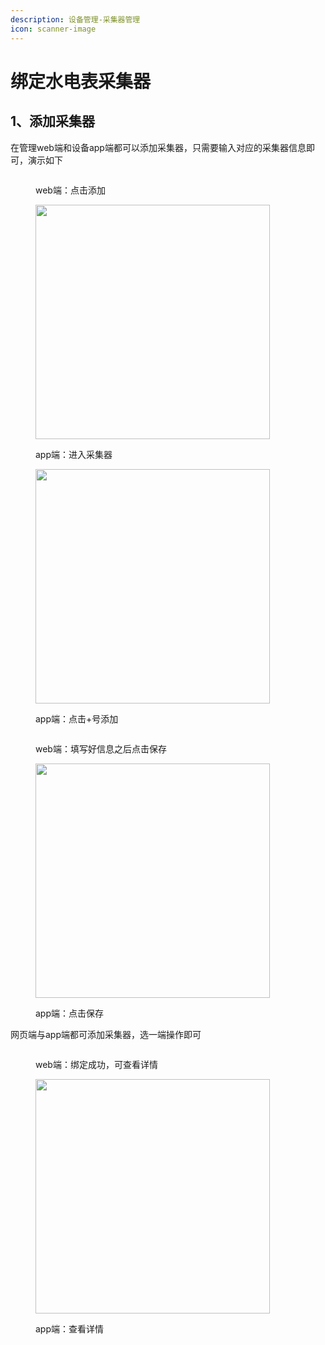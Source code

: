 ```yaml
---
description: 设备管理-采集器管理
icon: scanner-image
---
```


# 绑定水电表采集器

## 1、添加采集器

在管理web端和设备app端都可以添加采集器，只需要输入对应的采集器信息即可，演示如下

<div><figure><img src="../.gitbook/assets/lock.klhbs.com_  (1).png" alt=""><figcaption><p>web端：点击添加</p></figcaption></figure> <figure><img src="../.gitbook/assets/IMG_24D72A12A6B4-1.jpeg" alt="" width="375"><figcaption><p>app端：进入采集器</p></figcaption></figure> <figure><img src="../.gitbook/assets/IMG_0781B0ED0845-1.jpeg" alt="" width="375"><figcaption><p>app端：点击+号添加</p></figcaption></figure></div>

<div><figure><img src="../.gitbook/assets/lock.klhbs.com_.png" alt=""><figcaption><p>web端：填写好信息之后点击保存</p></figcaption></figure> <figure><img src="../.gitbook/assets/IMG_72B90225A4AD-1.jpeg" alt="" width="375"><figcaption><p>app端：点击保存</p></figcaption></figure></div>

网页端与app端都可添加采集器，选一端操作即可

<div><figure><img src="../.gitbook/assets/lock.klhbs.com_ (1).png" alt=""><figcaption><p>web端：绑定成功，可查看详情</p></figcaption></figure> <figure><img src="../.gitbook/assets/IMG_DD3CA242FF34-1.jpeg" alt="" width="375"><figcaption><p>app端：查看详情</p></figcaption></figure></div>
